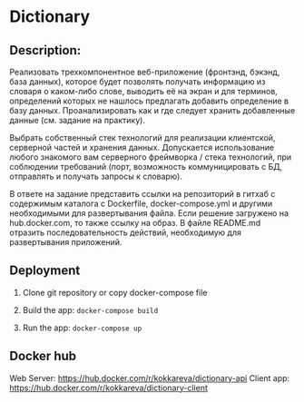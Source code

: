# Dictionary

## Description: 
Реализовать трехкомпонентное веб-приложение (фронтэнд, бэкэнд, база данных), которое будет позволять получать информацию из словаря о каком-либо слове, выводить её на экран и для терминов, определений которых не нашлось предлагать добавить определение в базу данных. Проанализировать как и где следует хранить добавленные данные (см. задание на практику). 

Выбрать собственный стек технологий для реализации клиентской, серверной частей и хранения данных. Допускается использование любого знакомого вам серверного фреймворка / стека технологий, при соблюдении требований (порт, возможность коммуницировать с БД, отправлять и получать запросы к словарю).

В ответе на задание представить ссылки на репозиторий в гитхаб с содержимым каталога c Dockerfile, docker-compose.yml и другими необходимыми для развертывания файла. Если решение загружено на hub.docker.com, то также ссылку на образ. В файле README.md отразить последовательность действий, необходимую для развертывания приложений. 

## Deployment

1. Clone git repository or copy docker-compose file

2. Build the app:
```docker-compose build```

3. Run the app:
```docker-compose up```

## Docker hub

Web Server: https://hub.docker.com/r/kokkareva/dictionary-api
Client app: https://hub.docker.com/r/kokkareva/dictionary-client